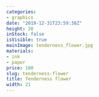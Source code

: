 ```yaml
---
categories:
- graphics
date: "2019-12-31T23:59:38Z"
height: 30
inStock: false
isVisible: true
mainImage: tenderness_flower.jpg
materials:
- ink
- paper
price: 100
slug: tenderness-flower
title: Tenderness flower
width: 21
---
```


